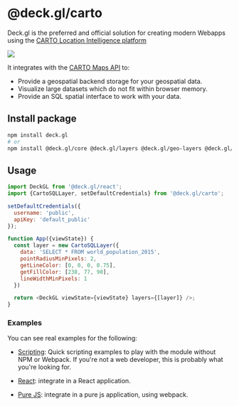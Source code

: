 # @deck.gl/carto

Deck.gl is the preferred and official solution for creating modern Webapps using the [CARTO Location Intelligence platform](https://carto.com/)

<img src="https://raw.githubusercontent.com/CartoDB/viz-doc/master/deck.gl/img/osm_buildings.jpg" />


It integrates with the [CARTO Maps API](https://carto.com/developers/maps-api/reference/) to:

* Provide a geospatial backend storage for your geospatial data.
* Visualize large datasets which do not fit within browser memory.
* Provide an SQL spatial interface to work with your data.


## Install package

```bash
npm install deck.gl
# or
npm install @deck.gl/core @deck.gl/layers @deck.gl/geo-layers @deck.gl/carto
```

## Usage

```js
import DeckGL from '@deck.gl/react';
import {CartoSQLLayer, setDefaultCredentials} from '@deck.gl/carto';

setDefaultCredentials({
  username: 'public',
  apiKey: 'default_public'
});

function App({viewState}) {
  const layer = new CartoSQLLayer({
    data: 'SELECT * FROM world_population_2015',
    pointRadiusMinPixels: 2,
    getLineColor: [0, 0, 0, 0.75],
    getFillColor: [238, 77, 90],
    lineWidthMinPixels: 1
  })

  return <DeckGL viewState={viewState} layers={[layer]} />;
}
```

### Examples

You can see real examples for the following:

* [Scripting](https://github.com/CartoDB/viz-doc/tree/master/deck.gl/examples/scripting): Quick scripting examples to play with the module without NPM or Webpack. If you're not a web developer, this is probably what you're looking for.

* [React](https://github.com/CartoDB/viz-doc/tree/master/deck.gl/examples/react): integrate in a React application.

* [Pure JS](https://github.com/CartoDB/viz-doc/tree/master/deck.gl/examples/pure-js): integrate in a pure js application, using webpack.
